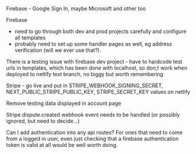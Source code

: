 Firebase - Google Sign In, maybe Microsoft and other too

Firebase

- need to go through both dev and prod projects carefully and configure all templates
- probably need to set up some handler pages as well, eg address verification (will we ever use that?).

There is a testing issue with firebase dev project - have to hardcode test urls in templates, which has been done with localhost, so don;t work when deployed to netlify test branch, no biggy but worth remembering

Stripe - go live and put in STRIPE_WEBHOOK_SIGNING_SECRET, NEXT_PUBLIC_STRIPE_PUBLIC_KEY, STRIPE_SECRET_KEY values on netlify

Remove testing data displayed in account page

Stripe dispute.created webhook event needs to be handled (or possibly ignored, but need to decide...)

Can I add authentication into any api routes? For ones that need to come from a logged in user, even just checking that a firebase authentication token is valid at all would be well worth doing.
